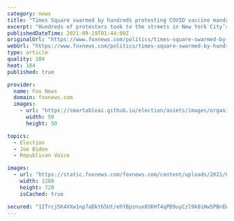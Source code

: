 ```yaml
---
category: news
title: "Times Square swarmed by hundreds protesting COVID vaccine mandate, chanting 'F--- Joe Biden'"
excerpt: "Hundreds of protesters took to the streets in New York City’s Times Square Saturday to protest coronavirus vaccine mandate requirements."
publishedDateTime: 2021-09-19T01:44:00Z
originalUrl: "https://www.foxnews.com/politics/times-square-swarmed-by-hundreds-protesting-covid-vaccine-mandate"
webUrl: "https://www.foxnews.com/politics/times-square-swarmed-by-hundreds-protesting-covid-vaccine-mandate"
type: article
quality: 104
heat: 104
published: true

provider:
  name: Fox News
  domain: foxnews.com
  images:
    - url: "https://smartableai.github.io/election/assets/images/organizations/foxnews.com-50x50.jpg"
      width: 50
      height: 50

topics:
  - Election
  - Joe Biden
  - Republican Voice

images:
  - url: "https://static.foxnews.com/foxnews.com/content/uploads/2021/06/military_vaccines_istock.jpg"
    width: 1280
    height: 720
    isCached: true

secured: "1ITrcj5K4XXw1np7aDkt65Ut/ehYBpznux8SKHT4qPD9uyCzl9k0iHw5PBnEWXpLGmAAs51sC/Ln7gJhVygCV+xKlKCaptEBqDJNn6rn97X8pXtOFNjBGKGU+67tzJx9EU3fJnx3IiWmYvKS4KCGIa3mFWjKvbrZhMeEqTVoGeQHU8wWIJFvGT5h7+FQyJLgsSXv64oBcG9lMtpog4ArXp/KBDNcnvzY/L+1JyYOTIL4l6Q/PBj3gNaXQmvUTArv9Xv8k9w+dLTpeBwdCIf1nWsWY9WumZ9DJnwB7PrTuvdotI3MyDvNAyw/MQ14SK+GD+59oOALQvMkzWHoJ3Fj2/oc7XsEZlmWS1GySGB709c=;aykWkKaDkuFHhvswr0ZqFw=="
---
```


